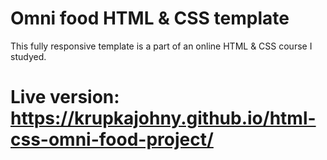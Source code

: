 # Omni food HTML & CSS template
This fully responsive template is a part of an online HTML & CSS course I studyed.

# Live version: https://krupkajohny.github.io/html-css-omni-food-project/
 

